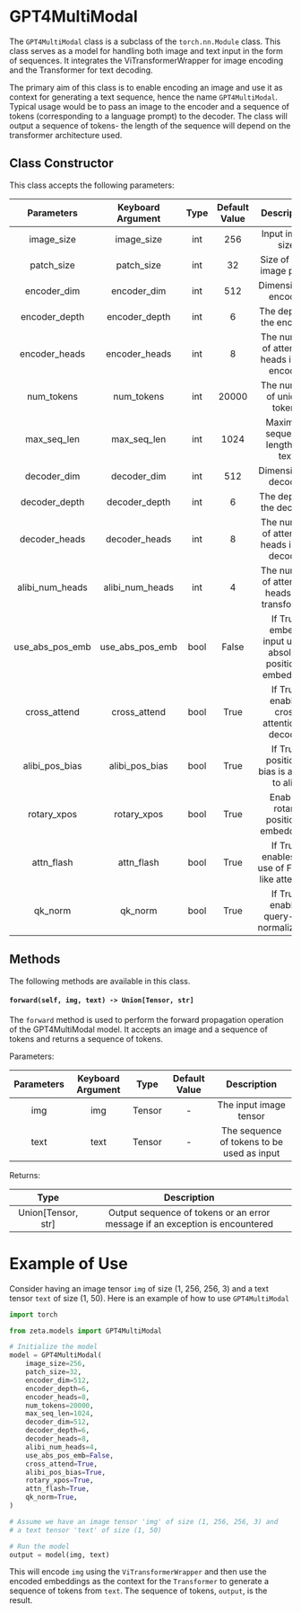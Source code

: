# GPT4MultiModal

The `GPT4MultiModal` class is a subclass of the `torch.nn.Module` class. This class serves as a model for handling both image and text input in the form of sequences. It integrates the ViTransformerWrapper for image encoding and the Transformer for text decoding.

The primary aim of this class is to enable encoding an image and use it as context for generating a text sequence, hence the name `GPT4MultiModal`. Typical usage would be to pass an image to the encoder and a sequence of tokens (corresponding to a language prompt) to the decoder. The class will output a sequence of tokens- the length of the sequence will depend on the transformer architecture used.

## Class Constructor
This class accepts the following parameters:

| Parameters | Keyboard Argument | Type | Default Value | Description |
|:-------------:|:------:|:--------:|:---------------:|:------------:|
| image_size| image_size | int | 256 | Input image size |
| patch_size | patch_size | int | 32 | Size of each image patch |
| encoder_dim | encoder_dim | int | 512 | Dimension of encoder |
| encoder_depth | encoder_depth | int | 6 | The depth of the encoder |
| encoder_heads | encoder_heads | int | 8 | The number of attention heads in the encoder |
| num_tokens | num_tokens | int | 20000 | The number of unique tokens |
| max_seq_len | max_seq_len | int | 1024 | Maximum sequence length for text |
| decoder_dim | decoder_dim | int | 512 | Dimension of decoder |
| decoder_depth | decoder_depth | int | 6 | The depth of the decoder |
| decoder_heads | decoder_heads | int | 8 | The number of attention heads in the decoder |
| alibi_num_heads | alibi_num_heads | int | 4 | The number of attention heads per transformer |
| use_abs_pos_emb| use_abs_pos_emb | bool | False | If True, embeds input using absolute positional embedding |
| cross_attend | cross_attend | bool | True | If True, enables cross attention in decoder |
| alibi_pos_bias | alibi_pos_bias | bool | True | If True, positional bias is added to alibi |
| rotary_xpos | rotary_xpos | bool | True |Enables rotary positional embeddings |
| attn_flash | attn_flash | bool | True | If True, enables the use of Flash-like attention |
| qk_norm | qk_norm | bool | True | If True, enables query-key normalization |

## Methods
The following methods are available in this class.

#### `forward(self, img, text) -> Union[Tensor, str]`
The `forward` method is used to perform the forward propagation operation of the GPT4MultiModal model. It accepts an image and a sequence of tokens and returns a sequence of tokens.

Parameters:

| Parameters | Keyboard Argument | Type | Default Value | Description |
|:-------------:|:------:|:--------:|:---------------:|:------------:|
| img | img | Tensor | - | The input image tensor |
| text | text | Tensor | - | The sequence of tokens to be used as input |

Returns:

| Type | Description |
|:--------:|:------------:|
| Union[Tensor, str] | Output sequence of tokens or an error message if an exception is encountered |

# Example of Use

Consider having an image tensor `img` of size (1, 256, 256, 3) and a text tensor `text` of size (1, 50). Here is an example of how to use `GPT4MultiModal`

```python
import torch

from zeta.models import GPT4MultiModal

# Initialize the model
model = GPT4MultiModal(
    image_size=256,
    patch_size=32,
    encoder_dim=512,
    encoder_depth=6,
    encoder_heads=8,
    num_tokens=20000,
    max_seq_len=1024,
    decoder_dim=512,
    decoder_depth=6,
    decoder_heads=8,
    alibi_num_heads=4,
    use_abs_pos_emb=False,
    cross_attend=True,
    alibi_pos_bias=True,
    rotary_xpos=True,
    attn_flash=True,
    qk_norm=True,
)

# Assume we have an image tensor 'img' of size (1, 256, 256, 3) and
# a text tensor 'text' of size (1, 50)

# Run the model
output = model(img, text)
```

This will encode `img` using the `ViTransformerWrapper` and then use the encoded embeddings as the context for the `Transformer` to generate a sequence of tokens from `text`. The sequence of tokens, `output`, is the result.
